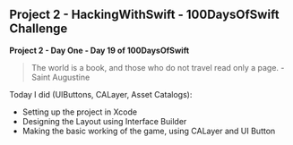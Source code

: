 ## Project 2 - HackingWithSwift - 100DaysOfSwift Challenge

**Project 2 - Day One - Day 19 of 100DaysOfSwift**

>  The world is a book, and those who do not travel read only a page. - Saint Augustine

Today I did (UIButtons, CALayer, Asset Catalogs):

- Setting up the project in Xcode
- Designing the Layout using Interface Builder
- Making the basic working of the game, using CALayer and UI Button
